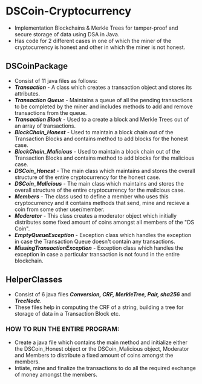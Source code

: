 # DSCoin-Cryptocurrency
* Implementation Blockchains &amp; Merkle Trees for tamper-proof and secure storage of data using DSA in Java.
* Has code for 2 different cases in one of which the miner of the cryptocurrency is honest and other in which the miner is not honest.


## DSCoinPackage
* Consist of 11 java files as follows:
* _**Transaction**_ - A class which creates a transaction object and stores its attributes.
* _**Transaction Queue**_ - Maintains a queue of all the pending transactions to be completed by the miner and includes methods to add and remove transactions from the queue.
* _**Transaction Block**_ - Used to a create a block and Merkle Trees out of an array of transactions.
* _**BlockChain_Honest**_ - Used to maintain a block chain out of the Transaction Blocks and contains method to add blocks for the honest case.
* _**BlockChain_Malicious**_ - Used to maintain a block chain out of the Transaction Blocks and contains method to add blocks for the malicious case.
* _**DSCoin_Honest**_ - The main class which maintains and stores the overall structure of the entire cryptocurrency for the honest case.
* _**DSCoin_Malicious**_ - The main class which maintains and stores the overall structure of the entire cryptocurrency for the malicious case.
* _**Members**_ - The class used to define a member who uses this cryptocurrency and it contains methods that send, mine and recieve a coin from some other user/member.
* _**Moderator**_ - This class creates a moderator object which initially distributes some fixed amount of coins amongst all members of the "DS Coin".
* _**EmptyQueueException**_ - Exception class which handles the exception in case the Transaction Queue doesn't contain any transactions.
* _**MissingTransactionException**_ - Exception class which handles the exception in case a particular transaction is not found in the entire blockchain.

## HelperClasses
* Consist of 6 java files _**Conversion, CRF, MerkleTree, Pair, sha256**_ and _**TreeNode**_.
* These files help in computing the CRF of a string, building a tree for storage of data in a Transaction Block etc.

### HOW TO RUN THE ENTIRE PROGRAM:
* Create a java file which contains the main method and initialize either the DSCoin_Honest object or the DSCoin_Malicious object, Moderator and Members to distribute a fixed amount of coins amongst the members.
* Intiate, mine and finalize the transactions to do all the required exchange of money amongst the members.
